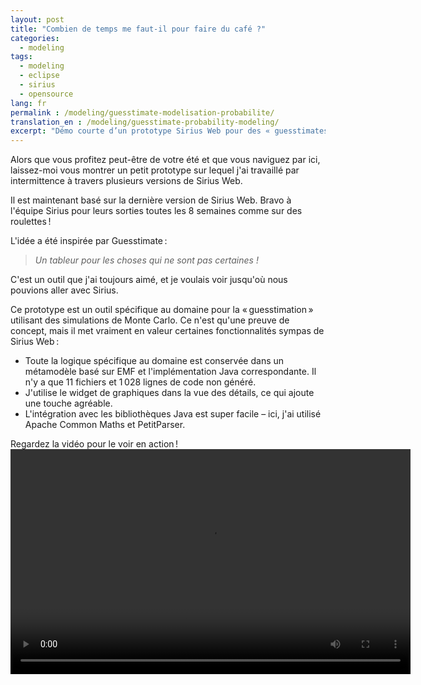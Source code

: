 ```yaml
---
layout: post
title: "Combien de temps me faut-il pour faire du café ?"
categories:
  - modeling
tags:
  - modeling
  - eclipse
  - sirius
  - opensource
lang: fr
permalink : /modeling/guesstimate-modelisation-probabilite/
translation_en : /modeling/guesstimate-probability-modeling/
excerpt: "Démo courte d’un prototype Sirius Web pour des « guesstimates » Monte Carlo — pour modélisateurs et ingénieurs — montrant comment créer rapidement des outils métier."
---
```

Alors que vous profitez peut-être de votre été et que vous naviguez par ici, laissez-moi vous montrer un petit prototype sur lequel j'ai travaillé par intermittence à travers plusieurs versions de Sirius Web.

Il est maintenant basé sur la dernière version de Sirius Web. Bravo à l'équipe Sirius pour leurs sorties toutes les 8 semaines comme sur des roulettes !

L'idée a été inspirée par Guesstimate :
> *Un tableur pour les choses qui ne sont pas certaines !*

C'est un outil que j'ai toujours aimé, et je voulais voir jusqu'où nous pouvions aller avec Sirius.

Ce prototype est un outil spécifique au domaine pour la « guesstimation » utilisant des simulations de Monte Carlo. Ce n'est qu'une preuve de concept, mais il met vraiment en valeur certaines fonctionnalités sympas de Sirius Web :
- Toute la logique spécifique au domaine est conservée dans un métamodèle basé sur EMF et l'implémentation Java correspondante. Il n'y a que 11 fichiers et 1 028 lignes de code non généré.
- J'utilise le widget de graphiques dans la vue des détails, ce qui ajoute une touche agréable.
- L'intégration avec les bibliothèques Java est super facile – ici, j'ai utilisé Apache Common Maths et PetitParser.

Regardez la vidéo pour le voir en action !
<video  width="640" height="360" controls><source src="{{ site.url }}/media/2024-08-08-Guesstimate.mp4">Your browser does not support the video tag.</video>
